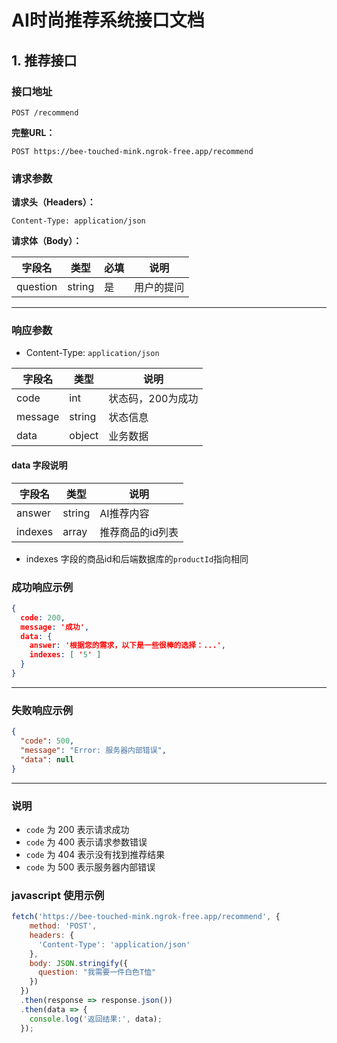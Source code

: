 # AI时尚推荐系统接口文档

## 1. 推荐接口

### 接口地址

```
POST /recommend
```

**完整URL：**

```
POST https://bee-touched-mink.ngrok-free.app/recommend
```

### 请求参数

**请求头（Headers）：**
```
Content-Type: application/json
```

**请求体（Body）：**

| 字段名   | 类型   | 必填 | 说明       |
| -------- | ------ | ---- | ---------- |
| question | string | 是   | 用户的提问 |

---

### 响应参数

- Content-Type: `application/json`

| 字段名  | 类型   | 说明              |
| ------- | ------ | ----------------- |
| code    | int    | 状态码，200为成功 |
| message | string | 状态信息          |
| data    | object | 业务数据          |

#### data 字段说明

| 字段名  | 类型   | 说明             |
| ------- | ------ | ---------------- |
| answer  | string | AI推荐内容       |
| indexes | array  | 推荐商品的id列表 |

* indexes 字段的商品id和后端数据库的`productId`指向相同

### 成功响应示例

```json
{
  code: 200,
  message: '成功',
  data: {
    answer: '根据您的需求，以下是一些很棒的选择：...',
    indexes: [ '5' ]
  }
}
```

---

### 失败响应示例

```json
{
  "code": 500,
  "message": "Error: 服务器内部错误",
  "data": null
}
```

---

### 说明

- `code` 为 200 表示请求成功
- `code` 为 400 表示请求参数错误
- `code` 为 404 表示没有找到推荐结果
- `code` 为 500 表示服务器内部错误

### javascript 使用示例

```javascript
fetch('https://bee-touched-mink.ngrok-free.app/recommend', {
    method: 'POST',
    headers: {
      'Content-Type': 'application/json'
    },
    body: JSON.stringify({
      question: "我需要一件白色T恤"
    })
  })
  .then(response => response.json())
  .then(data => {
    console.log('返回结果:', data);
  });
```

